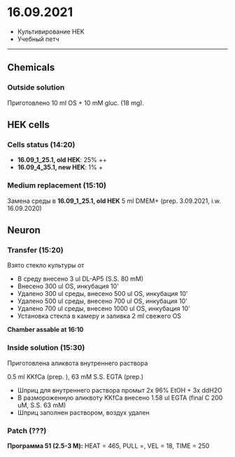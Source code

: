 16.09.2021
==========

- Культивирование HEK
- Учебный петч

---

## Chemicals
### Outside solution
Приготовлено 10 ml OS + 10 mM gluc. (18 mg).


## HEK cells
### Cells status (14:20)
- **16.09_1_25.1, old HEK**: 25% ++
- **16.09_4_35.1, new HEK**: 1% +

### Medium replacement (15:10)
Замена среды в **16.09_1_25.1, old HEK**
5 ml DMEM+ (prep. 3.09.2021, i.w. 16.09.2020)


## Neuron
### Transfer (15:20)
Взято стекло культуры от 

- В среду внесено 3 ul DL-AP5 (S.S. 80 mM)
- Внесено 300 ul OS, инкубация 10'
- Удалено 300 ul среды, внесено 500 ul OS, инкубация 10'
- Удалено 500 ul среды, внесено 700 ul OS, инкубация 10'
- Удалено 700 ul среды, внесено 1000 ul OS, инкубация 10'
- Установка стекла в камеру и заливка 2 ml свежего OS

**Chamber assable at 16:10**

### Inside solution (15:30)
Приготовлена аликвота внутреннего раствора

0.5 ml KKfCa (prep. ), 63 mM S.S. EGTA (prep.)

- Шприц для внутреннего раствора промыт 2x 96% EtOH + 3x ddH2O
- В размороженную аликвоту KKfCa внесено 1.58 ul EGTA (final C 200 uM, S.S. 63 mM)
- Шприц заполнен раствором, воздух удален

### Patch (???)
**Программа 51 (2.5-3 M):**
HEAT = 465, PULL =, VEL = 18, TIME = 250

